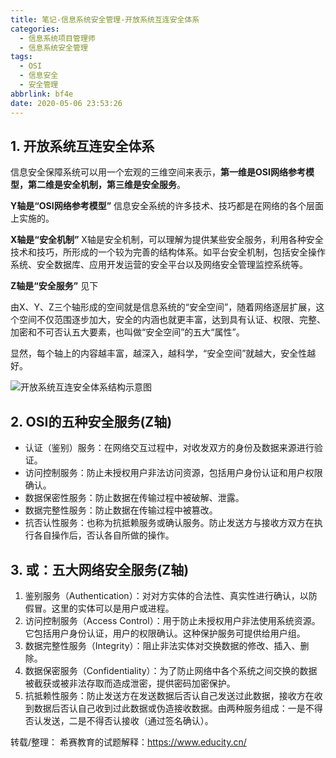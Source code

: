 ```yaml
---
title: 笔记-信息系统安全管理-开放系统互连安全体系
categories:
  - 信息系统项目管理师
  - 信息系统安全管理
tags:
  - OSI
  - 信息安全
  - 安全管理
abbrlink: bf4e
date: 2020-05-06 23:53:26
---
```


## 1. 开放系统互连安全体系

信息安全保障系统可以用一个宏观的三维空间来表示，**第一维是OSI网络参考模型，第二维是安全机制，第三维是安全服务**。
<!-- more -->
**Y轴是“OSI网络参考模型”**
信息安全系统的许多技术、技巧都是在网络的各个层面上实施的。

**X轴是“安全机制”**
X轴是安全机制，可以理解为提供某些安全服务，利用各种安全技术和技巧，所形成的一个较为完善的结构体系。如平台安全机制，包括安全操作系统、安全数据库、应用开发运营的安全平台以及网络安全管理监控系统等。

**Z轴是“安全服务”**
见下

由X、Y、Z三个轴形成的空间就是信息系统的“安全空间”，随着网络逐层扩展，这个空间不仅范围逐步加大，安全的内涵也就更丰富，达到具有认证、权限、完整、加密和不可否认五大要素，也叫做“安全空间”的五大“属性”。

显然，每个轴上的内容越丰富，越深入，越科学，“安全空间”就越大，安全性越好。

![开放系统互连安全体系结构示意图](https://i.loli.net/2020/05/06/dIsv1hFim9Xe2uG.png)

## 2. OSI的五种安全服务(Z轴)

- 认证（鉴别）服务：在网络交互过程中，对收发双方的身份及数据来源进行验证。 
- 访问控制服务：防止未授权用户非法访问资源，包括用户身份认证和用户权限确认。 
- 数据保密性服务：防止数据在传输过程中被破解、泄露。 
- 数据完整性服务：防止数据在传输过程中被篡改。 
- 抗否认性服务：也称为抗抵赖服务或确认服务。防止发送方与接收方双方在执行各自操作后，否认各自所做的操作。 

## 3. 或：五大网络安全服务(Z轴)

1. 鉴别服务（Authentication）：对对方实体的合法性、真实性进行确认，以防假冒。这里的实体可以是用户或进程。
2. 访问控制服务（Access Control）：用于防止未授权用户非法使用系统资源。它包括用户身份认证，用户的权限确认。这种保护服务可提供给用户组。
3. 数据完整性服务（Integrity）：阻止非法实体对交换数据的修改、插入、删除。
4. 数据保密服务（Confidentiality）：为了防止网络中各个系统之间交换的数据被截获或被非法存取而造成泄密，提供密码加密保护。
5. 抗抵赖性服务：防止发送方在发送数据后否认自己发送过此数据，接收方在收到数据后否认自己收到过此数据或伪造接收数据。由两种服务组成：一是不得否认发送，二是不得否认接收（通过签名确认）。

转载/整理：
希赛教育的试题解释：<https://www.educity.cn/>